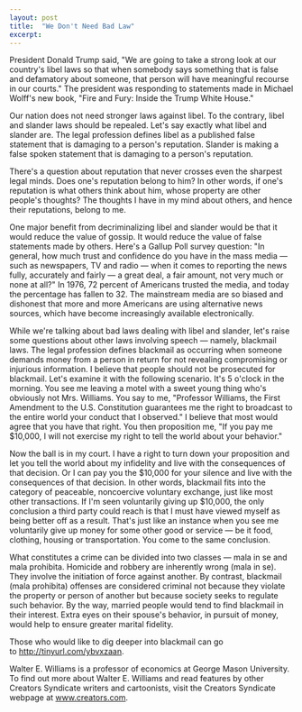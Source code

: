 ```yaml
---
layout: post
title:  "We Don't Need Bad Law"
excerpt:
---
```




President Donald Trump said, "We are going to take a strong look at our country's libel laws so that when somebody says something that is false and defamatory about someone, that person will have meaningful recourse in our courts." The president was responding to statements made in Michael Wolff's new book, "Fire and Fury: Inside the Trump White House."

Our nation does not need stronger laws against libel. To the contrary, libel and slander laws should be repealed. Let's say exactly what libel and slander are. The legal profession defines libel as a published false statement that is damaging to a person's reputation. Slander is making a false spoken statement that is damaging to a person's reputation.

There's a question about reputation that never crosses even the sharpest legal minds. Does one's reputation belong to him? In other words, if one's reputation is what others think about him, whose property are other people's thoughts? The thoughts I have in my mind about others, and hence their reputations, belong to me.

One major benefit from decriminalizing libel and slander would be that it would reduce the value of gossip. It would reduce the value of false statements made by others. Here's a Gallup Poll survey question: "In general, how much trust and confidence do you have in the mass media — such as newspapers, TV and radio — when it comes to reporting the news fully, accurately and fairly — a great deal, a fair amount, not very much or none at all?" In 1976, 72 percent of Americans trusted the media, and today the percentage has fallen to 32. The mainstream media are so biased and dishonest that more and more Americans are using alternative news sources, which have become increasingly available electronically.

While we're talking about bad laws dealing with libel and slander, let's raise some questions about other laws involving speech — namely, blackmail laws. The legal profession defines blackmail as occurring when someone demands money from a person in return for not revealing compromising or injurious information. I believe that people should not be prosecuted for blackmail. Let's examine it with the following scenario. It's 5 o'clock in the morning. You see me leaving a motel with a sweet young thing who's obviously not Mrs. Williams. You say to me, "Professor Williams, the First Amendment to the U.S. Constitution guarantees me the right to broadcast to the entire world your conduct that I observed." I believe that most would agree that you have that right. You then proposition me, "If you pay me $10,000, I will not exercise my right to tell the world about your behavior."

Now the ball is in my court. I have a right to turn down your proposition and let you tell the world about my infidelity and live with the consequences of that decision. Or I can pay you the $10,000 for your silence and live with the consequences of that decision. In other words, blackmail fits into the category of peaceable, noncoercive voluntary exchange, just like most other transactions. If I'm seen voluntarily giving up $10,000, the only conclusion a third party could reach is that I must have viewed myself as being better off as a result. That's just like an instance when you see me voluntarily give up money for some other good or service — be it food, clothing, housing or transportation. You come to the same conclusion.

What constitutes a crime can be divided into two classes — mala in se and mala prohibita. Homicide and robbery are inherently wrong (mala in se). They involve the initiation of force against another. By contrast, blackmail (mala prohibita) offenses are considered criminal not because they violate the property or person of another but because society seeks to regulate such behavior. By the way, married people would tend to find blackmail in their interest. Extra eyes on their spouse's behavior, in pursuit of money, would help to ensure greater marital fidelity.

Those who would like to dig deeper into blackmail can go to http://tinyurl.com/ybvxzaan.

Walter E. Williams is a professor of economics at George Mason University. To find out more about Walter E. Williams and read features by other Creators Syndicate writers and cartoonists, visit the Creators Syndicate webpage at www.creators.com.
